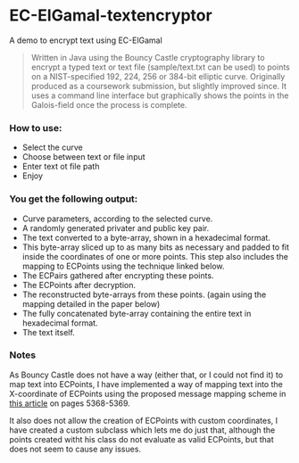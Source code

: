# EC-ElGamal-textencryptor
 A demo to encrypt text using EC-ElGamal
 
 > Written in Java using the Bouncy Castle cryptography library to encrypt a typed text or text file (sample/text.txt can be used) to points on a NIST-specified 192, 224, 256 or 384-bit elliptic curve. Originally produced as a coursework submission, but slightly improved since. It uses a command line interface but graphically shows the points in the Galois-field once the process is complete.
 
 ### How to use:
 - Select the curve
 - Choose between text or file input
 - Enter text ot file path
 - Enjoy
 
 ### You get the following output:
 - Curve parameters, according to the selected curve.
 - A randomly generated privater and public key pair.
 - The text converted to a byte-array, shown in a hexadecimal format.
 - This byte-array sliced up to as many bits as necessary and padded to fit inside the coordinates of one or more points. This step also includes the mapping to ECPoints using the technique linked below.
 - The ECPairs gathered after encrypting these points.
 - The ECPoints after decryption.
 - The reconstructed byte-arrays from these points. (again using the mapping detailed in the paper below)
 - The fully concatenated byte-array containing the entire text in hexadecimal format.
 - The text itself.
 
### Notes
 
 As Bouncy Castle does not have a way (either that, or I could not find it) to map text into ECPoints, I have implemented a way of mapping text into the X-coordinate of ECPoints using the proposed message mapping scheme in [this article](https://onlinelibrary.wiley.com/doi/pdf/10.1002/sec.1702) on pages 5368-5369.
 
 It also does not allow the creation of ECPoints with custom coordinates, I have created a custom subclass which lets me do just that, although the points created witht his class do not evaluate as valid ECPoints, but that does not seem to cause any issues.
 
 
